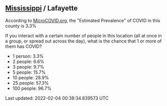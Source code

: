 
## [Mississippi](/united-states/mississippi) / Lafayette

According to [MicroCOVID.org](http://microcovid.org),
the "Estimated Prevalence" of COVID in this county is 3.3%

If you interact with a certain number of people in this location
(all at once in a group, or spread out across the day), what is the chance that
1 or more of them has COVID?

- 1 person: 3.3%
- 2 people: 6.6%
- 3 people: 9.7%
- 5 people: 15.7%
- 10 people: 28.9%
- 25 people: 57.3%
- 100 people: 96.7%

Last updated: 2022-02-04 00:38:34.839573 UTC
